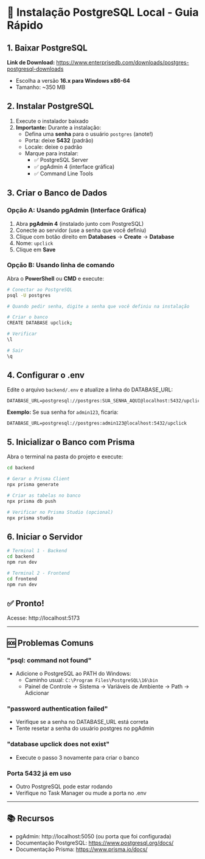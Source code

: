 # 🐘 Instalação PostgreSQL Local - Guia Rápido

## 1. Baixar PostgreSQL

**Link de Download:** https://www.enterprisedb.com/downloads/postgres-postgresql-downloads

- Escolha a versão **16.x para Windows x86-64**
- Tamanho: ~350 MB

## 2. Instalar PostgreSQL

1. Execute o instalador baixado
2. **Importante:** Durante a instalação:
   - Defina uma **senha** para o usuário `postgres` (anote!)
   - Porta: deixe **5432** (padrão)
   - Locale: deixe o padrão
   - Marque para instalar:
     - ✅ PostgreSQL Server
     - ✅ pgAdmin 4 (interface gráfica)
     - ✅ Command Line Tools

## 3. Criar o Banco de Dados

### Opção A: Usando pgAdmin (Interface Gráfica)

1. Abra **pgAdmin 4** (instalado junto com PostgreSQL)
2. Conecte ao servidor (use a senha que você definiu)
3. Clique com botão direito em **Databases** → **Create** → **Database**
4. Nome: `upclick`
5. Clique em **Save**

### Opção B: Usando linha de comando

Abra o **PowerShell** ou **CMD** e execute:

```bash
# Conectar ao PostgreSQL
psql -U postgres

# Quando pedir senha, digite a senha que você definiu na instalação

# Criar o banco
CREATE DATABASE upclick;

# Verificar
\l

# Sair
\q
```

## 4. Configurar o .env

Edite o arquivo `backend/.env` e atualize a linha do DATABASE_URL:

```env
DATABASE_URL=postgresql://postgres:SUA_SENHA_AQUI@localhost:5432/upclick
```

**Exemplo:**
Se sua senha for `admin123`, ficaria:
```env
DATABASE_URL=postgresql://postgres:admin123@localhost:5432/upclick
```

## 5. Inicializar o Banco com Prisma

Abra o terminal na pasta do projeto e execute:

```bash
cd backend

# Gerar o Prisma Client
npx prisma generate

# Criar as tabelas no banco
npx prisma db push

# Verificar no Prisma Studio (opcional)
npx prisma studio
```

## 6. Iniciar o Servidor

```bash
# Terminal 1 - Backend
cd backend
npm run dev

# Terminal 2 - Frontend
cd frontend
npm run dev
```

## ✅ Pronto!

Acesse: http://localhost:5173

---

## 🆘 Problemas Comuns

### "psql: command not found"
- Adicione o PostgreSQL ao PATH do Windows:
  - Caminho usual: `C:\Program Files\PostgreSQL\16\bin`
  - Painel de Controle → Sistema → Variáveis de Ambiente → Path → Adicionar

### "password authentication failed"
- Verifique se a senha no DATABASE_URL está correta
- Tente resetar a senha do usuário postgres no pgAdmin

### "database upclick does not exist"
- Execute o passo 3 novamente para criar o banco

### Porta 5432 já em uso
- Outro PostgreSQL pode estar rodando
- Verifique no Task Manager ou mude a porta no .env

---

## 📚 Recursos

- pgAdmin: http://localhost:5050 (ou porta que foi configurada)
- Documentação PostgreSQL: https://www.postgresql.org/docs/
- Documentação Prisma: https://www.prisma.io/docs/
